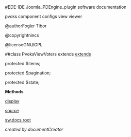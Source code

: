 #EDE-IDE Joomla_PDEngine_plugin
software documentation



pvoks component configs view viewer

@authorFogler Tibor

@copyrightnincs

@licenseGNU/GPL

##class PvoksViewVoters extends [extends](extends.md)

protected $items;

protected $pagination;

protected $state;


**Methods**

[display](items/PvoksViewVoters_display.md)



[source](../../admin/views/voters/view.html.php)

[sw.docs root](./)

*created by documentCreator*

